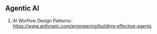 ## Agentic AI

1. AI Worflow Design Patterns: https://www.anthropic.com/engineering/building-effective-agents
